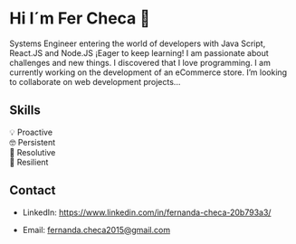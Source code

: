 # Hi I´m Fer Checa 👋 

Systems Engineer entering the world of developers with Java Script, React.JS and Node.JS 
¡Eager to keep learning!
I am passionate about challenges and new things. I discovered that I love programming.
I am currently working on the development of an eCommerce store.
I’m looking to collaborate on web development projects...

## Skills 

💡 Proactive<br>
🤓 Persistent<br>
🧩 Resolutive<br>
🤖 Resilient


## Contact

* LinkedIn: https://www.linkedin.com/in/fernanda-checa-20b793a3/

* Email: fernanda.checa2015@gmail.com 

   



